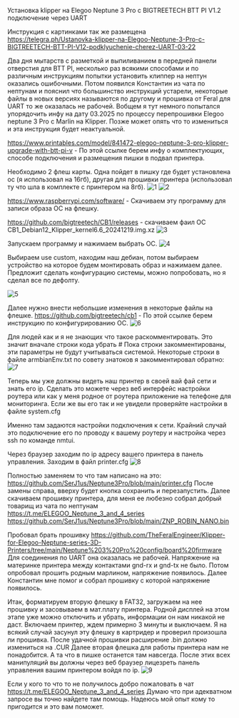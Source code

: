 Установка klipper на Elegoo Neptune 3 Pro c BIGTREETECH BTT PI V1.2 подключение через UART

Инструкция с картинками так же размещена https://telegra.ph/Ustanovka-klipper-na-Elegoo-Neptune-3-Pro-c-BIGTREETECH-BTT-PI-V12-podklyuchenie-cherez-UART-03-22

Два дня мытарств с разметкой и выпиливанием в передней панели отверстия для BTT PI, несколько раз всякими способами и по различным инструкциям попытки установить клиппер на нептун оказались ошибочными. Потом появился Константин из чата по нептунам и пояснил что большинство инструкций устарели, некоторые файлы в новых версиях называются по другому и прошивка от Feral для UART то же оказалась не рабочей. 
Вобщем я тут немного попытался упорядочить инфу на дату 03.2025 по процессу перепрошивки Elegoo neptune 3 Pro c Marlin на Klipper. Позже может опять что то измениться и эта инструкция будет неактуальной. 

https://www.printables.com/model/841472-elegoo-neptune-3-pro-klipper-upgrade-with-btt-pi-v - По этой ссылке берем инфу о комплектующих, способе подключения и размещения пишки в подвал принтера.

Необходимо 2 флеш карты. Одна пойдет в пишку где будет установлена ос (я использовал на 16гб), другая для прошивки принтера (использовал ту что шла в комплекте с принтером на 8гб). 
![1](https://github.com/user-attachments/assets/9c63940a-9bb4-4155-aa04-fc9ad6346b5e)
![2](https://github.com/user-attachments/assets/5aebe13f-13f6-452a-a35d-2e6f6249d4a7)

https://www.raspberrypi.com/software/ - Скачиваем эту программу для записи образа ОС на флешку.

https://github.com/bigtreetech/CB1/releases - скачиваем фаил ОС CB1_Debian12_Klipper_kernel6.6_20241219.img.xz
![3](https://github.com/user-attachments/assets/96388776-524f-44cb-af33-9cd2678ef8c3)


Запускаем программу и нажимаем выбрать ОС.
![4](https://github.com/user-attachments/assets/9321dcb4-1c01-4e2c-a1be-133285854535)

Выбираем use custom, находим наш дебиан, потом выбираем устройство на которое будем монтировать образ и нажимаем далее. Предложит сделать конфигурацию системы, можно попробовать, но я сделал все по дефолту.

![5](https://github.com/user-attachments/assets/81d54695-d595-4f0e-8077-059fa1dc217e)

Далее нужно внести небольшие изменения в некоторые файлы на флешке.
https://github.com/bigtreetech/cb1 - По этой ссылке берем инструкцию по конфигурированию ОС.
![6](https://github.com/user-attachments/assets/2a788767-c518-427b-b680-7fae58915822)

Для людей как и я не знающих что такое раскомментировать. Это значит вначале строки кода убрать #
Пока строки закомментированы, эти параметры не будут учитываться системой.
Некоторые строки в файле armbianEnv.txt по совету знатоков я закомментировал обратно:
![7](https://github.com/user-attachments/assets/e359848f-5d7f-41e0-9c79-ba85f25ff154)

Теперь мы уже должны видеть наш принтер в своей вай фай сети и знать его ip. Сделать это можете через веб интерфейс настройки роутера или как у меня родное от роутера приложение на телефоне для мониторинга.
Если же вы его так и не увидели проверяйте настройки в файле system.cfg

Именно там задаются настройки подключения к сети.
Крайний случай это подключение его по проводу к вашему роутеру и настройка через ssh по команде nmtui.

Через браузер заходим по ip адресу вашего принтера в панель управления.
Заходим в файл printer.cfg 
![8](https://github.com/user-attachments/assets/0c0ca1f0-773a-4e15-aae6-22e75381074a)

Полностью заменяем то что там написано на это: https://github.com/SerJ1us/Neptune3Pro/blob/main/printer.cfg
После замены справа, вверху будет кнопка сохранить и перезапустить.
Далее скачиваем прошивку принтера, для меня ее любезно собрал добрый товарищ из чата по нептунам https://t.me/ELEGOO_Neptune_3_and_4_series
https://github.com/SerJ1us/Neptune3Pro/blob/main/ZNP_ROBIN_NANO.bin

Пробовал брать прошивку 
https://github.com/TheFeralEngineer/Klipper-for-Elegoo-Neptune-series-3D-Printers/tree/main/Neptune%203%20Pro%20config/board%20firmware
Для соединения по UART она оказалась не рабочей. Напряжение на материнке принтера между контактами gnd-rx и gnd-tx не было. Потом опробовал прошить родным марлином, напряжение появилось. Далее Константин мне помог и собрал прошивку с которой напряжение появилось.

Итак, форматируем вторую флешку в FAT32, загружаем на нее прошивку и засовываем в мат.плату принтера. Родной дисплей на этом этапе уже можно отключить и убрать, информации он нам никакой не даст. 
Включаем принтер, ждем примерно 3 минуты и выключаем. 
Я на всякий случай засунул эту флешку в картридер и проверил произошла ли прошивка. После удачной прошивки расширение .bin должно измениться на .CUR
Далее вторая флешка для работы принтера нам не понадобится. А та что в пишке останется там навсегда.
После этих всех манипуляций вы должны через веб браузер лицезреть панель управления вашим принтером войдя по ip.
![9](https://github.com/user-attachments/assets/b216582d-34c2-4dbc-8d0c-27b27715d9de)

Если у кого то что то не получилось добро пожаловать в чат https://t.me/ELEGOO_Neptune_3_and_4_series 
Думаю что при адекватном запросе вы точно найдете там помощь.
Надеюсь мой опыт кому то пригодится и это вам поможет.





